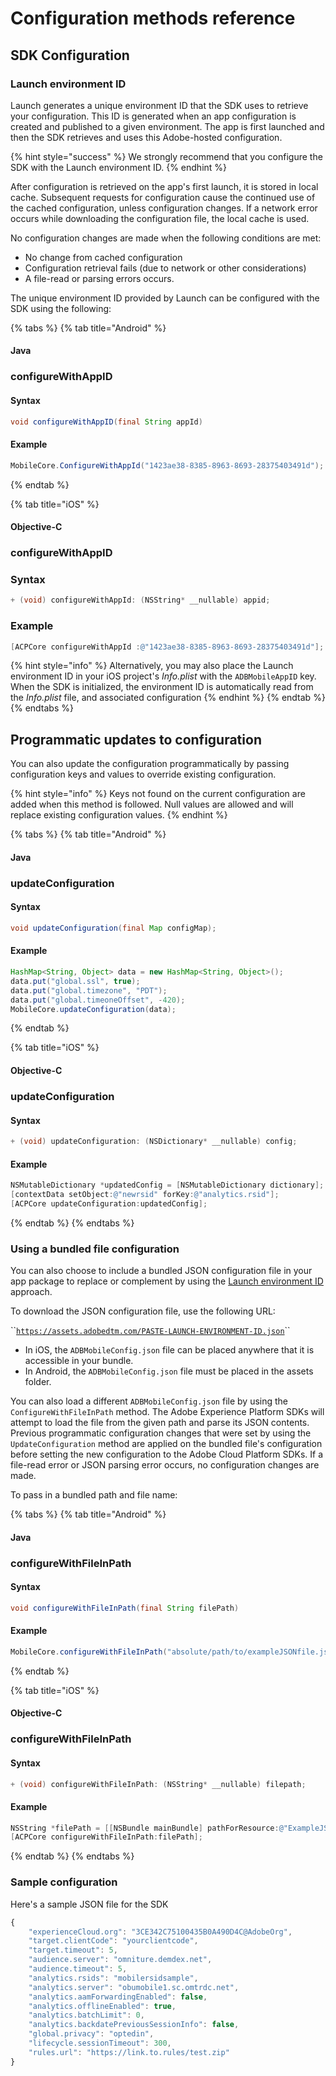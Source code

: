 # Configuration methods reference

## SDK Configuration

### Launch environment ID

Launch generates a unique environment ID that the SDK uses to retrieve your configuration. This ID is generated when an app configuration is created and published to a given environment. The app is first launched and then the SDK retrieves and uses this Adobe-hosted configuration.

{% hint style="success" %}
We strongly recommend that you configure the SDK with the Launch environment ID.
{% endhint %}

After configuration is retrieved on the app's first launch, it is stored in local cache. Subsequent requests for configuration cause the continued use of the cached configuration, unless configuration changes. If a network error occurs while downloading the configuration file, the local cache is used.

No configuration changes are made when the following conditions are met:

* No change from cached configuration
* Configuration retrieval fails \(due to network or other considerations\)
* A file-read or parsing errors occurs.

The unique environment ID provided by Launch can be configured with the SDK using the following:

{% tabs %}
{% tab title="Android" %}
#### Java

### configureWithAppID <a id="configurewithappid"></a>

#### Syntax <a id="syntax-2"></a>

```java
void configureWithAppID(final String appId)
```

#### Example <a id="example-2"></a>

```java
MobileCore.ConfigureWithAppId("1423ae38-8385-8963-8693-28375403491d");
```
{% endtab %}

{% tab title="iOS" %}
#### Objective-C

### configureWithAppID <a id="syntax-1"></a>

### Syntax <a id="syntax-1"></a>

```objectivec
+ (void) configureWithAppId: (NSString* __nullable) appid;
```

### Example <a id="example-1"></a>

```objectivec
[ACPCore configureWithAppId :@"1423ae38-8385-8963-8693-28375403491d"];
```

{% hint style="info" %}
Alternatively, you may also place the Launch environment ID in your iOS project's _Info.plist_ with the `ADBMobileAppID` key. When the SDK is initialized, the environment ID is automatically read from the _Info.plist_ file, and associated configuration
{% endhint %}
{% endtab %}
{% endtabs %}

## Programmatic updates to configuration

You can also update the configuration programmatically by passing configuration keys and values to override existing configuration. 

{% hint style="info" %}
Keys not found on the current configuration are added when this method is followed. Null values are allowed and will replace existing configuration values.
{% endhint %}

{% tabs %}
{% tab title="Android" %}
#### Java

### updateConfiguration

#### Syntax <a id="syntax-3"></a>

```java
void updateConfiguration(final Map configMap);
```

#### Example <a id="example-3"></a>

```java
HashMap<String, Object> data = new HashMap<String, Object>();
data.put("global.ssl", true);
data.put("global.timezone", "PDT");
data.put("global.timeoneOffset", -420);
MobileCore.updateConfiguration(data);
```
{% endtab %}

{% tab title="iOS" %}
#### Objective-C

### updateConfiguration

#### Syntax

```objectivec
+ (void) updateConfiguration: (NSDictionary* __nullable) config;
```

#### Example

```objectivec
NSMutableDictionary *updatedConfig = [NSMutableDictionary dictionary]; 
[contextData setObject:@"newrsid" forKey:@"analytics.rsid"]; 
[ACPCore updateConfiguration:updatedConfig];
```
{% endtab %}
{% endtabs %}

### Using a bundled file configuration

You can also choose to include a bundled JSON configuration file in your app package to replace or complement by using the [Launch environment ID](./#launch-environment-id) approach.

To download the JSON configuration file, use the following URL:

\`\`[`https://assets.adobedtm.com/PASTE-LAUNCH-ENVIRONMENT-ID.json`](https://assets.adobedtm.com/launch-EN58bc2c40c3b14d688b768fe79a623519-development.json)\`\`

* In iOS, the `ADBMobileConfig.json` file can be placed anywhere that it is accessible in your bundle.
* In Android, the `ADBMobileConfig.json` file must be placed in the assets folder.

You can also load a different `ADBMobileConfig.json` file by using the `ConfigureWithFileInPath` method. The Adobe Experience Platform SDKs will attempt to load the file from the given path and parse its JSON contents. Previous programmatic configuration changes that were set by using the `UpdateConfiguration` method are applied on the bundled file's configuration before setting the new configuration to the Adobe Cloud Platform SDKs. If a file-read error or JSON parsing error occurs, no configuration changes are made.

To pass in a bundled path and file name:

{% tabs %}
{% tab title="Android" %}
#### Java

### configureWithFileInPath <a id="configurewithfileinpath"></a>

#### Syntax <a id="syntax-1"></a>

```java
void configureWithFileInPath(final String filePath)
```

#### Example <a id="example-1"></a>

```java
MobileCore.configureWithFileInPath("absolute/path/to/exampleJSONfile.json");
```
{% endtab %}

{% tab title="iOS" %}
#### Objective-C

### configureWithFileInPath

#### Syntax

```objectivec
+ (void) configureWithFileInPath: (NSString* __nullable) filepath;
```

#### Example

```objectivec
NSString *filePath = [[NSBundle mainBundle] pathForResource:@"ExampleJSONFile"ofType:@"json"]; 
[ACPCore configureWithFileInPath:filePath];
```
{% endtab %}
{% endtabs %}

### Sample configuration

Here's a sample JSON file for the SDK

```javascript
{ 
    "experienceCloud.org": "3CE342C75100435B0A490D4C@AdobeOrg",  
    "target.clientCode": "yourclientcode",  
    "target.timeout": 5,  
    "audience.server": "omniture.demdex.net",  
    "audience.timeout": 5,  
    "analytics.rsids": "mobilersidsample",  
    "analytics.server": "obumobile1.sc.omtrdc.net",  
    "analytics.aamForwardingEnabled": false,  
    "analytics.offlineEnabled": true,  
    "analytics.batchLimit": 0,  
    "analytics.backdatePreviousSessionInfo": false,
    "global.privacy": "optedin",  
    "lifecycle.sessionTimeout": 300,  
    "rules.url": "https://link.to.rules/test.zip"
}
```


